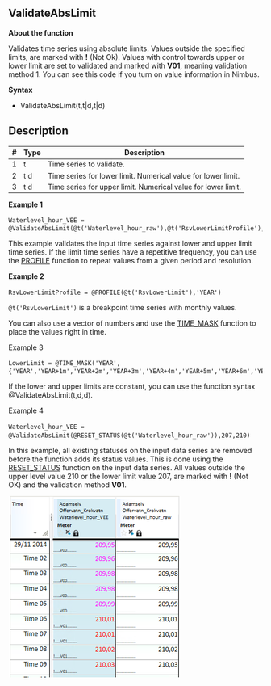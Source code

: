 ﻿## ValidateAbsLimit
**About the function**

Validates time series using absolute limits. Values outside the specified
limits, are marked with **!** (Not Ok). Values with control towards upper or
lower limit are set to validated and marked with **V01**, meaning validation
method 1. You can see this code if you turn on value information in Nimbus.

**Syntax**

- ValidateAbsLimit(t,t|d,t|d)

## Description

| # | Type | Description |
|---|---|---|
| 1 | t | Time series to validate. |
| 2 | t d | Time series for lower limit. Numerical value for lower limit. |
| 3 | t d | Time series for upper limit. Numerical value for lower limit. |

**Example 1**
```
Waterlevel_hour_VEE = @ValidateAbsLimit(@t('Waterlevel_hour_raw'),@t('RsvLowerLimitProfile'),@t('RsvUpperLimitProfile'))
```
This example validates the input time series against lower and upper limit time
series. If the limit time series have a repetitive frequency, you can use the
[PROFILE](../functions/profile.md) function to repeat values from a given period and
resolution.

**Example 2**

`RsvLowerLimitProfile = @PROFILE(@t('RsvLowerLimit'),'YEAR')`

`@t('RsvLowerLimit')` is a breakpoint time series with monthly values.

You can also use a vector of numbers and use the [TIME_MASK](../functions/time_mask.md)
function to place the values right in time.

Example 3
```
LowerLimit = @TIME_MASK('YEAR',{'YEAR','YEAR+1m','YEAR+2m','YEAR+3m','YEAR+4m','YEAR+5m','YEAR+6m','YEAR+7m','YEAR+8m','YEAR+9m','YEAR+10m','YEAR+11m'},@D('RsvLowerLimitMonthly'),'VARINT')
```
If the lower and upper limits are constant, you can use the function syntax
@ValidateAbsLimit(t,d,d).

Example 4

`Waterlevel_hour_VEE = @ValidateAbsLimit(@RESET_STATUS(@t('Waterlevel_hour_raw')),207,210)`

In this example, all existing statuses on the input data series are removed
before the function adds its status values. This is done using the
[RESET_STATUS](../functions/reset_status.md) function on the input data series. All
values outside the upper level value 210 or the lower limit value 207, are
marked with **!** (Not OK) and the validation method **V01**.

![](Images/ex_ValidateAbsLimit-nimbusexample.png)
